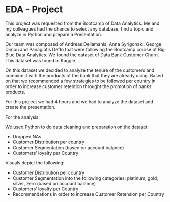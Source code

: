 # EDA - Project

This project was requested from the Bootcamp of Data Analytics. Me and my colleagues had the chance to select any database, find a topic and analyze in Python and prepare a Presentation.

Our team was composed of Andreas Dellamanis, Anna Syrigonaki, George Dimou and Panagiotis Defto that were following the Bootcamp course of Big Blue Data Analytics. We found the dataset of Data Bank Customer Churn. This dataset was found in Kaggle. 

On this dataset we decided to analyze the tenure of the customers and combine it with the products of the bank that they are already using. Based on that we recommended a few strategies to be followed per country in order to increase customer retention throught the promotion of banks’ products. 

For this project we had 4 hours and we had to analyze the dataset and create the presentation. 

For the analysis: 

We used Python to do data cleaning and preparation on the dataset:  

- Dropped NAs  
- Customer Distribution per country  
- Customer Segmentation (based on account balance)  
- Customers’ loyalty per Country

Visuals depict the following:
- Customer Distribution per country 
- Customer Segmentation into the following categories: platinum, gold, silver, zero (based on account balance)
- Customers’ loyalty per Country
- Recommendations in order to increase Customer Retension per Country 

